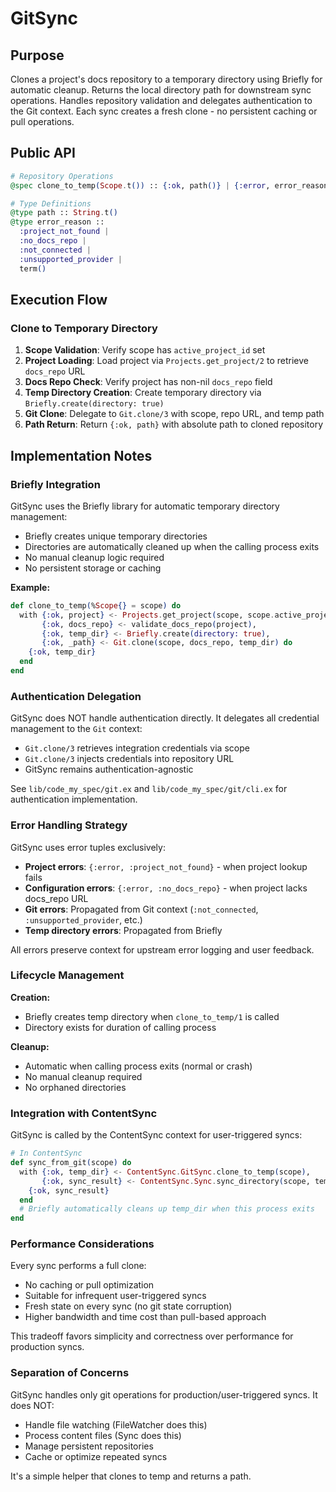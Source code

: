 # GitSync

## Purpose

Clones a project's docs repository to a temporary directory using Briefly for automatic cleanup. Returns the local directory path for downstream sync operations. Handles repository validation and delegates authentication to the Git context. Each sync creates a fresh clone - no persistent caching or pull operations.

## Public API

```elixir
# Repository Operations
@spec clone_to_temp(Scope.t()) :: {:ok, path()} | {:error, error_reason()}

# Type Definitions
@type path :: String.t()
@type error_reason ::
  :project_not_found |
  :no_docs_repo |
  :not_connected |
  :unsupported_provider |
  term()
```

## Execution Flow

### Clone to Temporary Directory

1. **Scope Validation**: Verify scope has `active_project_id` set
2. **Project Loading**: Load project via `Projects.get_project/2` to retrieve `docs_repo` URL
3. **Docs Repo Check**: Verify project has non-nil `docs_repo` field
4. **Temp Directory Creation**: Create temporary directory via `Briefly.create(directory: true)`
5. **Git Clone**: Delegate to `Git.clone/3` with scope, repo URL, and temp path
6. **Path Return**: Return `{:ok, path}` with absolute path to cloned repository

## Implementation Notes

### Briefly Integration

GitSync uses the Briefly library for automatic temporary directory management:

- Briefly creates unique temporary directories
- Directories are automatically cleaned up when the calling process exits
- No manual cleanup logic required
- No persistent storage or caching

**Example:**
```elixir
def clone_to_temp(%Scope{} = scope) do
  with {:ok, project} <- Projects.get_project(scope, scope.active_project_id),
       {:ok, docs_repo} <- validate_docs_repo(project),
       {:ok, temp_dir} <- Briefly.create(directory: true),
       {:ok, _path} <- Git.clone(scope, docs_repo, temp_dir) do
    {:ok, temp_dir}
  end
end
```

### Authentication Delegation

GitSync does NOT handle authentication directly. It delegates all credential management to the `Git` context:

- `Git.clone/3` retrieves integration credentials via scope
- `Git.clone/3` injects credentials into repository URL
- GitSync remains authentication-agnostic

See `lib/code_my_spec/git.ex` and `lib/code_my_spec/git/cli.ex` for authentication implementation.

### Error Handling Strategy

GitSync uses error tuples exclusively:

- **Project errors**: `{:error, :project_not_found}` - when project lookup fails
- **Configuration errors**: `{:error, :no_docs_repo}` - when project lacks docs_repo URL
- **Git errors**: Propagated from Git context (`:not_connected`, `:unsupported_provider`, etc.)
- **Temp directory errors**: Propagated from Briefly

All errors preserve context for upstream error logging and user feedback.

### Lifecycle Management

**Creation:**
- Briefly creates temp directory when `clone_to_temp/1` is called
- Directory exists for duration of calling process

**Cleanup:**
- Automatic when calling process exits (normal or crash)
- No manual cleanup required
- No orphaned directories

### Integration with ContentSync

GitSync is called by the ContentSync context for user-triggered syncs:

```elixir
# In ContentSync
def sync_from_git(scope) do
  with {:ok, temp_dir} <- ContentSync.GitSync.clone_to_temp(scope),
       {:ok, sync_result} <- ContentSync.Sync.sync_directory(scope, temp_dir) do
    {:ok, sync_result}
  end
  # Briefly automatically cleans up temp_dir when this process exits
end
```

### Performance Considerations

Every sync performs a full clone:
- No caching or pull optimization
- Suitable for infrequent user-triggered syncs
- Fresh state on every sync (no git state corruption)
- Higher bandwidth and time cost than pull-based approach

This tradeoff favors simplicity and correctness over performance for production syncs.

### Separation of Concerns

GitSync handles only git operations for production/user-triggered syncs. It does NOT:
- Handle file watching (FileWatcher does this)
- Process content files (Sync does this)
- Manage persistent repositories
- Cache or optimize repeated syncs

It's a simple helper that clones to temp and returns a path.
